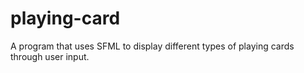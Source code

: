 # playing-card

A program that uses SFML to display different types of playing cards through user input.

